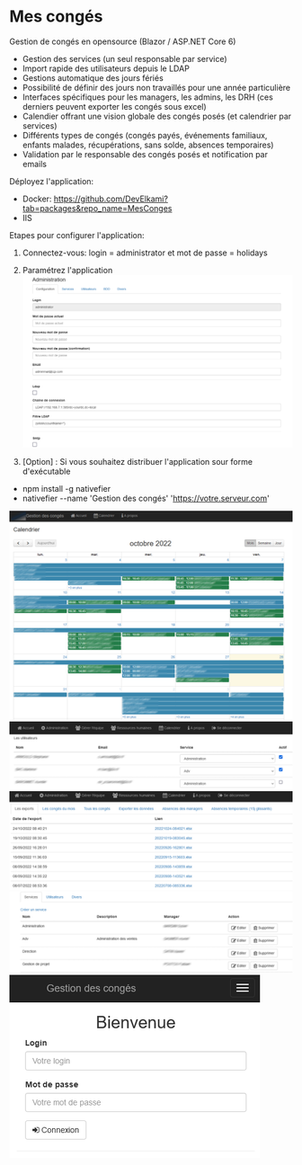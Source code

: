 # Mes congés
Gestion de congés en opensource (Blazor / ASP.NET Core 6)

- Gestion des services (un seul responsable par service)
- Import rapide des utilisateurs depuis le LDAP
- Gestions automatique des jours fériés
- Possibilité de définir des jours non travaillés pour une année particulière
- Interfaces spécifiques pour les managers, les admins, les DRH (ces derniers peuvent exporter les congés sous excel)
- Calendier offrant une vision globale des congés posés (et calendrier par services)
- Différents types de congés (congés payés, événements familiaux, enfants malades, récupérations, sans solde, absences temporaires)
- Validation par le responsable des congés posés et notification par emails

Déployez l'application:
- Docker: https://github.com/DevElkami?tab=packages&repo_name=MesConges
- IIS

Etapes pour configurer l'application:
1. Connectez-vous: login = administrator et mot de passe = holidays

2. Paramétrez l'application
  ![](https://github.com/DevElkami/MesConges/blob/main/admin.png)
  
3. [Option] : Si vous souhaitez distribuer l'application sour forme d'exécutable
- npm install -g nativefier
- nativefier --name 'Gestion des congés' 'https://votre.serveur.com'

![](https://github.com/DevElkami/MesConges/blob/main/calendrier.png)
![](https://github.com/DevElkami/MesConges/blob/main/ldap.png)
![](https://github.com/DevElkami/MesConges/blob/main/rh.png)
![](https://github.com/DevElkami/MesConges/blob/main/service.png)
![](https://github.com/DevElkami/MesConges/blob/main/screen.png)
